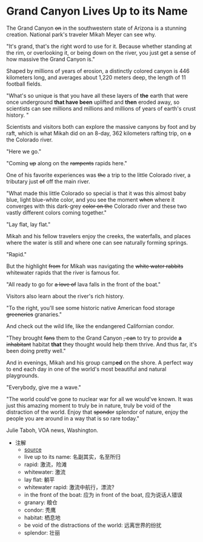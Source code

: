 # Grand Canyon Lives Up to its Name

The Grand Canyon ~~on~~ in the southwestern state of Arizona is a stunning creation. National park's traveler Mikah Meyer can see why.

"It's grand, that's the right word to use for it. Because whether standing at the rim, or overlooking it, or being down on the river, you just get a sense of how massive the Grand Canyon is."

Shaped by millions of years of erosion, a distinctly colored canyon is 446 kilometers long, and averages about 1,220 meters deep, the length of 11 football fields.

"What's so unique is that you have all these layers of **the** earth that were once underground **that have been** uplifted and **then** eroded away, so scientists can see millions and millions and millions of years of earth's crust history. "

Scientists and visitors both can explore the massive canyons by foot and by raft, which is what Mikah did on an 8-day, 362 kilometers rafting trip, on ~~a~~ the Colorado river.

"Here we go."

"Coming ~~up~~ along on the ~~rampents~~ rapids here."

One of his favorite experiences was ~~the~~ a trip to the little Colorado river, a tributary just ~~of~~ off the main river.

"What made this little Colorado so special is that it was this almost baby blue, light blue-white color, and you see the moment ~~when~~ where it converges with this dark-grey ~~color on the~~ Colorado river and these two vastly different colors coming together."

"Lay flat, lay flat."

Mikah and his fellow travelers enjoy the creeks, the waterfalls, and places where the water is still and where one can see naturally forming springs.

"Rapid."

But the highlight ~~from~~ for Mikah was navigating the ~~white water rabbits~~ whitewater rapids that the river is famous for.

"All ready to go for ~~a love of~~ lava falls in the front of the boat."

Visitors also learn about the river's rich history.

"To the right, you'll see some historic native American food storage ~~greeneries~~ granaries."

And check out the wild life, like the endangered Californian condor.

"They brought ~~fans~~ them to the Grand Canyon ~~, can~~ to try to provide **a** ~~inhabitant~~ habitat **that** they thought would help them thrive. And thus far, it's been doing pretty well."

And in evenings, Mikah and his group camp**ed** on the shore. A perfect way to end each day in one of the world's most beautiful and natural playgrounds.

"Everybody, give me a wave."

"The world could've gone to nuclear war for all we would've known. It was just this amazing moment to truly be in nature, truly be void of the distraction of the world. Enjoy that ~~sponder~~ splendor of nature, enjoy the people you are around in a way that is so rare today."

Julie Taboh, VOA news, Washington.

- 注解
  - [source](https://www.voanews.com/a/national-parks-road-trip-39-grand-canyon/4011288.html)
  - live up to its name: 名副其实，名至所归
  - rapid: 激流，险滩
  - whitewater: 激流
  - lay flat: 躺平
  - whitewater rapid: 激流中航行，漂流?
  - in the front of the boat: 应为 in front of the boat, 应为说话人错误
  - granary: 粮仓
  - condor: 秃鹰
  - habitat: 栖息地
  - be void of the distractions of the world: 远离世界的纷扰
  - splendor: 壮丽
